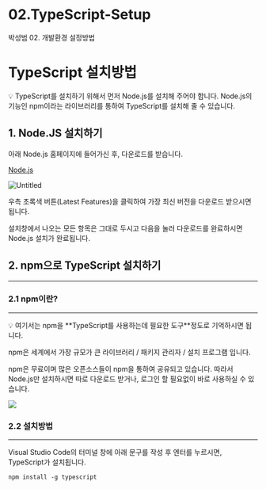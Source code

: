 # 02.TypeScript-Setup
박성범 02. 개발환경 설정방법

# TypeScript 설치방법

<aside> 💡 TypeScript를 설치하기 위해서 먼저 Node.js를 설치해 주어야 합니다. Node.js의 기능인 npm이라는 라이브러리를 통하여 TypeScript를 설치해 줄 수 있습니다.

</aside>

## 1. Node.JS 설치하기



아래 Node.js 홈페이지에 들어가신 후, 다운로드를 받습니다.

[Node.js](https://nodejs.org/en/)

![Untitled](https://s3-us-west-2.amazonaws.com/secure.notion-static.com/6617a5d0-f32a-4b9a-9231-91033650933c/Untitled.png)

우측 초록색 버튼(Latest Features)을 클릭하여 가장 최신 버전을 다운로드 받으시면 됩니다.

설치창에서 나오는 모든 항목은 그대로 두시고 다음을 눌러 다운로드를 완료하시면 Node.js 설치가 완료됩니다.

## 2. npm으로 TypeScript 설치하기

----------

### 2.1 npm이란?

----------

<aside> 💡 여기서는 npm을 **TypeScript를 사용하는데 필요한 도구**정도로 기억하시면 됩니다.

</aside>

npm은 세계에서 가장 규모가 큰 라이브러리 / 패키지 관리자 / 설치 프로그램 입니다.

npm은 무료이며 많은 오픈소스들이 npm을 통하여 공유되고 있습니다. 따라서 Node.js만 설치하시면 따로 다운로드 받거나, 로그인 할 필요없이 바로 사용하실 수 있습니다.

![ ](https://s3-us-west-2.amazonaws.com/secure.notion-static.com/d0a9e2dc-2906-4909-aefc-2276e33c5c35/Untitled.png)

### 2.2 설치방법

----------

Visual Studio Code의 터미널 창에 아래 문구를 작성 후 엔터를 누르시면, TypeScript가 설치됩니다.

`npm install -g typescript`
